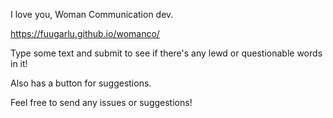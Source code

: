 I love you, Woman Communication dev.

https://fuugarlu.github.io/womanco/

Type some text and submit to see if there's any lewd or questionable words in it!

Also has a button for suggestions.

Feel free to send any issues or suggestions!
